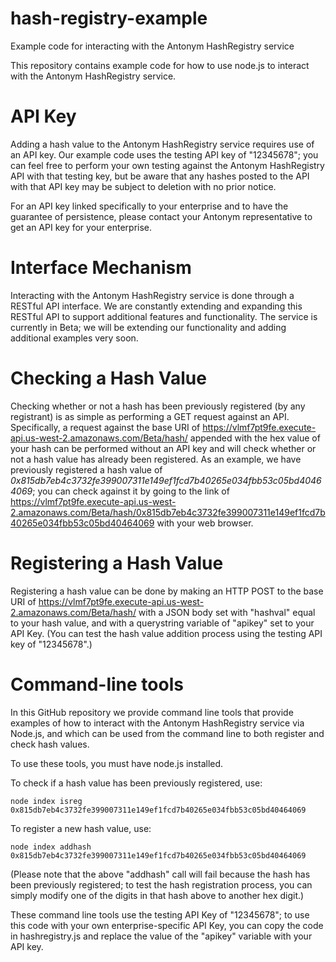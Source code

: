 # hash-registry-example
Example code for interacting with the Antonym HashRegistry service


This repository contains example code for how to use node.js to interact with the Antonym HashRegistry service.


# API Key

Adding a hash value to the Antonym HashRegistry service requires use of an API key.  Our example code uses the testing API key of "12345678"; you can feel free to perform your own testing against the Antonym HashRegistry API with that testing key, but be aware that any hashes posted to the API with that API key may be subject to deletion with no prior notice.  

For an API key linked specifically to your enterprise and to have the guarantee of persistence, please contact your Antonym representative to get an API key for your enterprise.


# Interface Mechanism

Interacting with the Antonym HashRegistry service is done through a RESTful API interface.  We are constantly extending and expanding this RESTful API to support additional features and functionality.  The service is currently in Beta; we will be extending our functionality and adding additional examples very soon.


# Checking a Hash Value

Checking whether or not a hash has been previously registered (by any registrant) is as simple as performing a GET request against an API.  Specifically, a request against the base URI of https://vlmf7pt9fe.execute-api.us-west-2.amazonaws.com/Beta/hash/ appended with the hex value of your hash can be performed without an API key and will check whether or not a hash value has already been registered.  As an example, we have previously registered a hash value of *0x815db7eb4c3732fe399007311e149ef1fcd7b40265e034fbb53c05bd40464069*; you can check against it by going to the link of https://vlmf7pt9fe.execute-api.us-west-2.amazonaws.com/Beta/hash/0x815db7eb4c3732fe399007311e149ef1fcd7b40265e034fbb53c05bd40464069 with your web browser.


# Registering a Hash Value

Registering a hash value can be done by making an HTTP POST to the base URI of https://vlmf7pt9fe.execute-api.us-west-2.amazonaws.com/Beta/hash/ with a JSON body set with "hashval" equal to your hash value, and with a querystring variable of "apikey" set to your API Key.  (You can test the hash value addition process using the testing API key of "12345678".)


# Command-line tools

In this GitHub repository we provide command line tools that provide examples of how to interact with the Antonym HashRegistry service via Node.js, and which can be used from the command line to both register and check hash values. 

To use these tools, you must have node.js installed.

To check if a hash value has been previously registered, use:
	

	node index isreg 0x815db7eb4c3732fe399007311e149ef1fcd7b40265e034fbb53c05bd40464069


To register a new hash value, use:
	

	node index addhash 0x815db7eb4c3732fe399007311e149ef1fcd7b40265e034fbb53c05bd40464069


(Please note that the above "addhash" call will fail because the hash has been previously registered; to test the hash registration process, you can simply modify one of the digits in that hash above to another hex digit.)

These command line tools use the testing API Key of "12345678"; to use this code with your own enterprise-specific API Key, you can copy the code in hashregistry.js and replace the value of the "apikey" variable with your API key.




